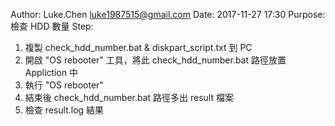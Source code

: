 Author:  Luke.Chen <luke1987515@gmail.com>
Date:    2017-11-27 17:30
Purpose: 檢查 HDD 數量
Step:
1. 複製 check_hdd_number.bat & diskpart_script.txt 到 PC
2. 開啟 "OS rebooter" 工具，將此 check_hdd_number.bat 路徑放置 Appliction 中
3. 執行 "OS rebooter"
4. 結束後 check_hdd_number.bat 路徑多出 result 檔案
5. 檢查 result.log 結果
